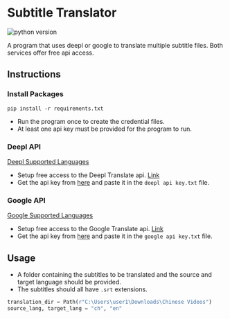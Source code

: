 # Subtitle Translator

![python version](https://img.shields.io/badge/Python-3.12-blue)

A program that uses deepl or google to translate multiple subtitle files. Both services offer free api access.

## Instructions

### Install Packages

```commandline
pip install -r requirements.txt
```

- Run the program once to create the credential files.
- At least one api key must be provided for the program to run.

### Deepl API

[Deepl Supported Languages](https://developers.deepl.com/docs/resources/supported-languages)

- Setup free access to the Deepl Translate api. [Link](https://www.deepl.com/en/pro#developer)
- Get the api key from [here](https://www.deepl.com/en/your-account/keys) and paste it in the `deepl api key.txt` file.

### Google API

[Google Supported Languages](https://cloud.google.com/translate/docs/languages)

- Setup free access to the Google Translate api. [Link](https://cloud.google.com/translate/docs/setup)
- Get the api key from [here](https://console.cloud.google.com/apis/credentials) and paste it in the
  `google api key.txt` file.

## Usage

- A folder containing the subtitles to be translated and the source and target language should be provided.
- The subtitles should all have `.srt` extensions.

``` python
translation_dir = Path(r"C:\Users\user1\Downloads\Chinese Videos")
source_lang, target_lang = "ch", "en"
```
